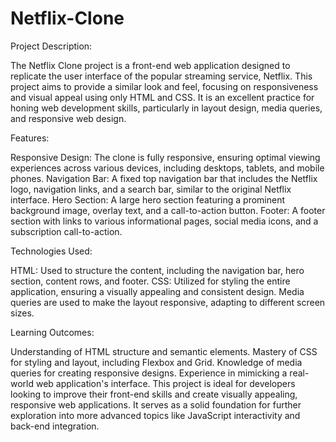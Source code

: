 # Netflix-Clone

Project Description:

The Netflix Clone project is a front-end web application designed to replicate the user interface of the popular streaming service, Netflix. This project aims to provide a similar look and feel, focusing on responsiveness and visual appeal using only HTML and CSS. It is an excellent practice for honing web development skills, particularly in layout design, media queries, and responsive web design.

Features:

Responsive Design: The clone is fully responsive, ensuring optimal viewing experiences across various devices, including desktops, tablets, and mobile phones.
Navigation Bar: A fixed top navigation bar that includes the Netflix logo, navigation links, and a search bar, similar to the original Netflix interface.
Hero Section: A large hero section featuring a prominent background image, overlay text, and a call-to-action button.
Footer: A footer section with links to various informational pages, social media icons, and a subscription call-to-action.

Technologies Used:

HTML: Used to structure the content, including the navigation bar, hero section, content rows, and footer.
CSS: Utilized for styling the entire application, ensuring a visually appealing and consistent design. Media queries are used to make the layout responsive, adapting to different screen sizes.

Learning Outcomes:

Understanding of HTML structure and semantic elements.
Mastery of CSS for styling and layout, including Flexbox and Grid.
Knowledge of media queries for creating responsive designs.
Experience in mimicking a real-world web application's interface.
This project is ideal for developers looking to improve their front-end skills and create visually appealing, responsive web applications. It serves as a solid foundation for further exploration into more advanced topics like JavaScript interactivity and back-end integration.

